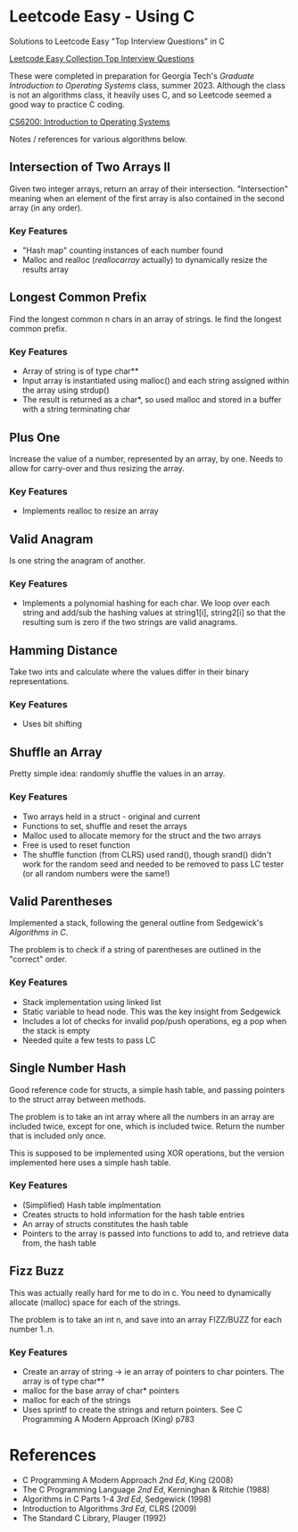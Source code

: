 # Leetcode Easy - Using C
Solutions to Leetcode Easy "Top Interview Questions" in C

[Leetcode Easy Collection Top Interview Questions](https://leetcode.com/explore/interview/card/top-interview-questions-easy/)  

These were completed in preparation for Georgia Tech's _Graduate Introduction to Operating Systems_ class, summer 2023.  Although the class is not an algorithms class, it heavily uses C, and so Leetcode seemed a good way to practice C coding.  

[CS6200: Introduction to Operating Systems](https://omscs.gatech.edu/cs-6200-introduction-operating-systems)

Notes / references for various algorithms below.

## Intersection of Two Arrays II  
Given two integer arrays, return an array of their intersection.  "Intersection" meaning when an element of the first array is also contained in the second array (in any order).  

### Key Features
* "Hash map" counting instances of each number found
* Malloc and realloc (_reallocarray_ actually) to dynamically resize the results array


## Longest Common Prefix
Find the longest common n chars in an array of strings.  Ie find the longest common prefix.

### Key Features
* Array of string is of type char**
* Input array is instantiated using malloc() and each string assigned within the array using strdup()
* The result is returned as a char*, so used malloc and stored in a buffer with a string terminating char

## Plus One
Increase the value of a number, represented by an array, by one.  Needs to allow for carry-over and thus resizing the array.

### Key Features
* Implements realloc to resize an array

## Valid Anagram
Is one string the anagram of another.

### Key Features
* Implements a polynomial hashing for each char.  We loop over each string and add/sub the hashing values at string1[i], string2[i] so that the resulting sum is zero if the two strings are valid anagrams.

## Hamming Distance
Take two ints and calculate where the values differ in their binary representations.

### Key Features
* Uses bit shifting  

## Shuffle an Array
Pretty simple idea: randomly shuffle the values in an array.

### Key Features
* Two arrays held in a struct - original and current
* Functions to set, shuffle and reset the arrays
* Malloc used to allocate memory for the struct and the two arrays
* Free is used to reset function
* The shuffle function (from CLRS) used rand(), though srand() didn't work for the random seed and needed to be removed to pass LC tester (or all random numbers were the same!)

## Valid Parentheses
Implemented a stack, following the general outline from Sedgewick's _Algorithms in C_.  

The problem is to check if a string of parentheses are outlined in the "correct" order.

### Key Features
* Stack implementation using linked list
* Static variable to head node.  This was the key insight from Sedgewick
* Includes a lot of checks for invalid pop/push operations, eg a pop when the stack is empty
* Needed quite a few tests to pass LC

## Single Number Hash
Good reference code for structs, a simple hash table, and passing pointers to the struct array between methods.

The problem is to take an int array where all the numbers in an array are included twice, except for one, which is included twice.  Return the number that is included only once.

This is supposed to be implemented using XOR operations, but the version implemented here uses a simple hash table.

### Key Features
* (Simplified) Hash table implmentation
* Creates structs to hold information for the hash table entries
* An array of structs constitutes the hash table
* Pointers to the array is passed into functions to add to, and retrieve data from, the hash table

## Fizz Buzz
This was actually really hard for me to do in c.  You need to dynamically allocate (malloc) space for each of the strings.

The problem is to take an int n, and save into an array FIZZ/BUZZ for each number 1..n.

### Key Features
* Create an array of string -> ie an array of pointers to char pointers.  The array is of type char**
* malloc for the base array of char* pointers
* malloc for each of the strings
* Uses sprintf to create the strings and return pointers.  See C Programming A Modern Approach (King) p783

# References
* C Programming A Modern Approach _2nd Ed_, King (2008)
* The C Programming Language _2nd Ed_, Kerninghan & Ritchie (1988)
* Algorithms in C Parts 1-4 _3rd Ed_, Sedgewick (1998)
* Introduction to Algorithms _3rd Ed_, CLRS (2009)
* The Standard C Library, Plauger (1992)
